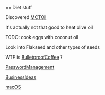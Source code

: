 

== Diet stuff

Discovered [MCTOil](MCTOil.md)

It's actually not that good to heat olive oil

TODO: cook eggs with coconut oil

Look into Flakseed and other types of seeds

WTF is [BulletproofCoffee](BulletproofCoffee.md) ?


[PasswordManagement](PasswordManagement.md)

[BusinessIdeas](BusinessIdeas.md)

[macOS](macOS.md)

